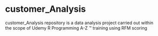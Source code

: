 # customer_Analysis
customer_Analysis repository is a data analysis project carried out within the scope of Udemy R Programming A-Z ™ training using RFM scoring
